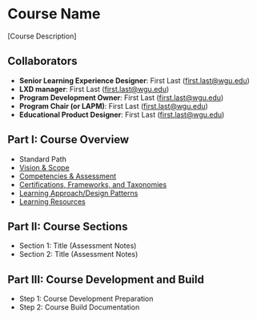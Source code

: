 # Course Name
[Course Description]

## Collaborators
- **Senior Learning Experience Designer**: First Last (first.last@wgu.edu)
- **LXD manager**: First Last (first.last@wgu.edu)
- **Program Development Owner**: First Last (first.last@wgu.edu)
- **Program Chair (or LAPM)**: First Last (first.last@wgu.edu)
- **Educational Product Designer**: First Last (first.last@wgu.edu)

## Part I: Course Overview
- Standard Path
- [Vision & Scope](./design-docs/Vision.md)
- [Competencies & Assessment](./design-docs/Competency-And-Assessment.md)
- [Certifications, Frameworks, and Taxonomies](./design-docs/Certifications-Frameworks-Taxonomies.md)
- [Learning Approach/Design Patterns](./design-docs/Design-Patterns.md)
- [Learning Resources](./Learning-Resources)

## Part II: Course Sections
- Section 1: Title (Assessment Notes)
- Section 2: Title (Assessment Notes)

## Part III: Course Development and Build
- Step 1: Course Development Preparation
- Step 2: Course Build Documentation

